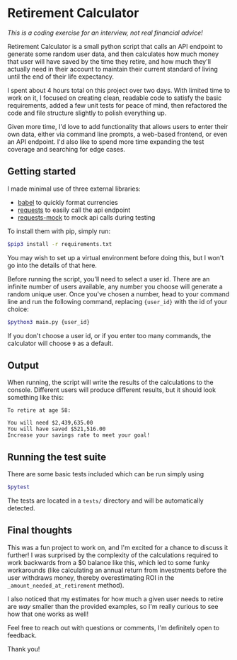 # Retirement Calculator

_This is a coding exercise for an interview, not real financial advice!_

Retirement Calculator is a small python script that calls an API endpoint to generate some random user data, and then calculates how much money that user will have saved by the time they retire, and how much they'll actually need in their account to maintain their current standard of living until the end of their life expectancy.

I spent about 4 hours total on this project over two days. With limited time to work on it, I focused on creating clean, readable code to satisfy the basic requirements, added a few unit tests for peace of mind, then refactored the code and file structure slightly to polish everything up.

Given more time, I'd love to add functionality that allows users to enter their own data, either via command line prompts, a web-based frontend, or even an API endpoint. I'd also like to spend more time expanding the test coverage and searching for edge cases.

## Getting started

I made minimal use of three external libraries:
- [babel](https://babel.pocoo.org/en/latest/api/numbers.html) to quickly format currencies
- [requests](https://requests.readthedocs.io/en/latest/) to easily call the api endpoint
- [requests-mock](https://requests-mock.readthedocs.io/en/latest/) to mock api calls during testing

To install them with pip, simply run:

```bash
$pip3 install -r requirements.txt
```
You may wish to set up a virtual environment before doing this, but I won't go into the details of that here.

Before running the script, you'll need to select a user id. There are an
infinite number of users available, any number you choose will generate a
random unique user. Once you've chosen a number, head to your command line and
run the following command, replacing `{user_id}` with the id of your choice:

```bash
$python3 main.py {user_id}
```

If you don't choose a user id, or if you enter too many commands, the calculator will choose `9` as a default.

## Output

When running, the script will write the results of the calculations to the console. Different users will produce different results, but it should look something like this:

```
To retire at age 58:

You will need $2,439,635.00
You will have saved $521,516.00
Increase your savings rate to meet your goal!
```

## Running the test suite

There are some basic tests included which can be run simply using

```bash
$pytest
```

The tests are located in a `tests/` directory and will be automatically
detected.

## Final thoughts

This was a fun project to work on, and I'm excited for a chance to discuss it further! I was surprised by the complexity of the calculations required to work backwards from a $0 balance like this, which led to some funky workarounds (like calculating an annual return from investments before the user withdraws money, thereby overestimating ROI in the `_amount_needed_at_retirement` method).

I also noticed that my estimates for how much a given user needs to retire are _way_ smaller than the provided examples, so I'm really curious to see how that one works as well!

Feel free to reach out with questions or comments, I'm definitely open to feedback.

Thank you!
